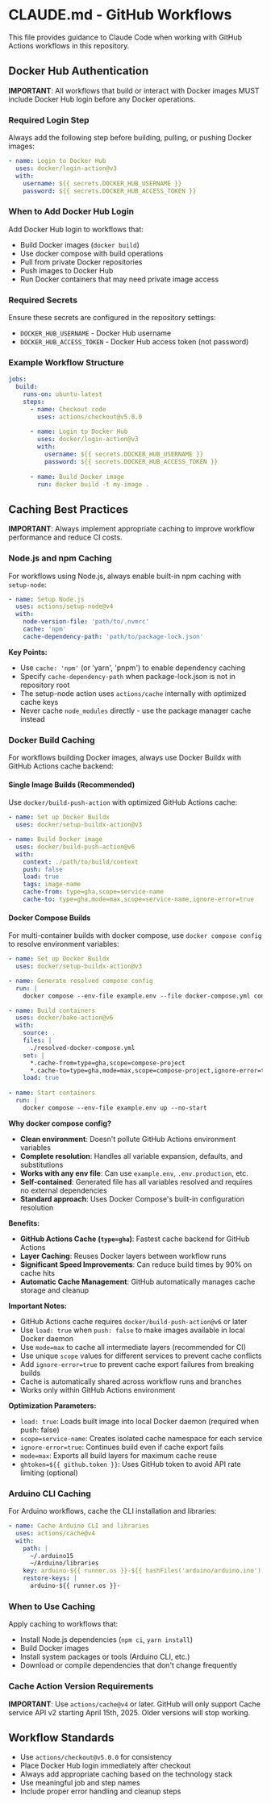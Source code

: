 # CLAUDE.md - GitHub Workflows

This file provides guidance to Claude Code when working with GitHub Actions workflows in this repository.

## Docker Hub Authentication

**IMPORTANT**: All workflows that build or interact with Docker images MUST include Docker Hub login before any Docker operations.

### Required Login Step

Always add the following step before building, pulling, or pushing Docker images:

```yaml
- name: Login to Docker Hub
  uses: docker/login-action@v3
  with:
    username: ${{ secrets.DOCKER_HUB_USERNAME }}
    password: ${{ secrets.DOCKER_HUB_ACCESS_TOKEN }}
```

### When to Add Docker Hub Login

Add Docker Hub login to workflows that:
- Build Docker images (`docker build`)
- Use docker compose with build operations
- Pull from private Docker repositories
- Push images to Docker Hub
- Run Docker containers that may need private image access

### Required Secrets

Ensure these secrets are configured in the repository settings:
- `DOCKER_HUB_USERNAME` - Docker Hub username
- `DOCKER_HUB_ACCESS_TOKEN` - Docker Hub access token (not password)

### Example Workflow Structure

```yaml
jobs:
  build:
    runs-on: ubuntu-latest
    steps:
      - name: Checkout code
        uses: actions/checkout@v5.0.0
        
      - name: Login to Docker Hub
        uses: docker/login-action@v3
        with:
          username: ${{ secrets.DOCKER_HUB_USERNAME }}
          password: ${{ secrets.DOCKER_HUB_ACCESS_TOKEN }}
        
      - name: Build Docker image
        run: docker build -t my-image .
```

## Caching Best Practices

**IMPORTANT**: Always implement appropriate caching to improve workflow performance and reduce CI costs.

### Node.js and npm Caching

For workflows using Node.js, always enable built-in npm caching with `setup-node`:

```yaml
- name: Setup Node.js
  uses: actions/setup-node@v4
  with:
    node-version-file: 'path/to/.nvmrc'
    cache: 'npm'
    cache-dependency-path: 'path/to/package-lock.json'
```

**Key Points:**
- Use `cache: 'npm'` (or 'yarn', 'pnpm') to enable dependency caching
- Specify `cache-dependency-path` when package-lock.json is not in repository root
- The setup-node action uses `actions/cache` internally with optimized cache keys
- Never cache `node_modules` directly - use the package manager cache instead

### Docker Build Caching

For workflows building Docker images, always use Docker Buildx with GitHub Actions cache backend:

#### Single Image Builds (Recommended)

Use `docker/build-push-action` with optimized GitHub Actions cache:

```yaml
- name: Set up Docker Buildx
  uses: docker/setup-buildx-action@v3

- name: Build Docker image
  uses: docker/build-push-action@v6
  with:
    context: ./path/to/build/context
    push: false
    load: true
    tags: image-name
    cache-from: type=gha,scope=service-name
    cache-to: type=gha,mode=max,scope=service-name,ignore-error=true
```

#### Docker Compose Builds

For multi-container builds with docker compose, use `docker compose config` to resolve environment variables:

```yaml
- name: Set up Docker Buildx
  uses: docker/setup-buildx-action@v3

- name: Generate resolved compose config
  run: |
    docker compose --env-file example.env --file docker-compose.yml config > resolved-docker-compose.yml

- name: Build containers
  uses: docker/bake-action@v6
  with:
    source: .
    files: |
      ./resolved-docker-compose.yml
    set: |
      *.cache-from=type=gha,scope=compose-project
      *.cache-to=type=gha,mode=max,scope=compose-project,ignore-error=true
    load: true
    
- name: Start containers
  run: |
    docker compose --env-file example.env up --no-start
```

**Why docker compose config?**
- **Clean environment**: Doesn't pollute GitHub Actions environment variables
- **Complete resolution**: Handles all variable expansion, defaults, and substitutions
- **Works with any env file**: Can use `example.env`, `.env.production`, etc.
- **Self-contained**: Generated file has all variables resolved and requires no external dependencies
- **Standard approach**: Uses Docker Compose's built-in configuration resolution

**Benefits:**
- **GitHub Actions Cache (`type=gha`)**: Fastest cache backend for GitHub Actions
- **Layer Caching**: Reuses Docker layers between workflow runs
- **Significant Speed Improvements**: Can reduce build times by 90% on cache hits
- **Automatic Cache Management**: GitHub automatically manages cache storage and cleanup

**Important Notes:**
- GitHub Actions cache requires `docker/build-push-action@v6` or later
- Use `load: true` when `push: false` to make images available in local Docker daemon
- Use `mode=max` to cache all intermediate layers (recommended for CI)
- Use unique `scope` values for different services to prevent cache conflicts
- Add `ignore-error=true` to prevent cache export failures from breaking builds
- Cache is automatically shared across workflow runs and branches
- Works only within GitHub Actions environment

**Optimization Parameters:**
- `load: true`: Loads built image into local Docker daemon (required when push: false)
- `scope=service-name`: Creates isolated cache namespace for each service
- `ignore-error=true`: Continues build even if cache export fails
- `mode=max`: Exports all build layers for maximum cache reuse
- `ghtoken=${{ github.token }}`: Uses GitHub token to avoid API rate limiting (optional)

### Arduino CLI Caching

For Arduino workflows, cache the CLI installation and libraries:

```yaml
- name: Cache Arduino CLI and libraries
  uses: actions/cache@v4
  with:
    path: |
      ~/.arduino15
      ~/Arduino/libraries
    key: arduino-${{ runner.os }}-${{ hashFiles('arduino/arduino.ino') }}
    restore-keys: |
      arduino-${{ runner.os }}-
```

### When to Use Caching

Apply caching to workflows that:
- Install Node.js dependencies (`npm ci`, `yarn install`)
- Build Docker images
- Install system packages or tools (Arduino CLI, etc.)
- Download or compile dependencies that don't change frequently

### Cache Action Version Requirements

**IMPORTANT**: Use `actions/cache@v4` or later. GitHub will only support Cache service API v2 starting April 15th, 2025. Older versions will stop working.

## Workflow Standards

- Use `actions/checkout@v5.0.0` for consistency
- Place Docker Hub login immediately after checkout
- Always add appropriate caching based on the technology stack
- Use meaningful job and step names
- Include proper error handling and cleanup steps